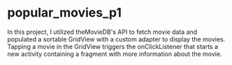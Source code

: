 # popular_movies_p1

In this project, I utilized theMovieDB's API to fetch movie data and populated a sortable GridView with a custom adapter to display the movies. Tapping a movie in the GridView triggers the onClickListener that starts a new activity containing a fragment with more information about the movie.

